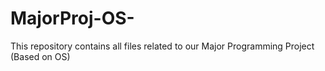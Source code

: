 # MajorProj-OS-
This repository contains all files related to our Major Programming Project (Based on OS)
